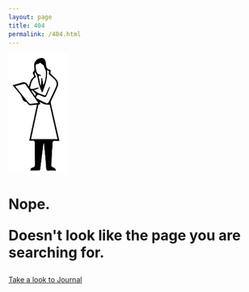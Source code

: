 ```yaml
---
layout: page
title: 404
permalink: /404.html
---
```


<!-- <img src="http://payload399.cargocollective.com/1/10/325579/10282917/404.png" alt="404 img"> -->
<img src="/images/404.png" alt="404 img" height="239" width="118">
<br>
<h1>
Nope.
<p>Doesn't look like the page you are searching for.</h1></p>

<a href="http://fabriziogoglia.com//journal/" class="button">Take a look to Journal</a>
